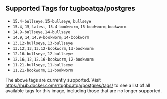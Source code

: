 ## Supported Tags for tugboatqa/postgres

* `15.4-bullseye`, `15-bullseye`, `bullseye`
* `15.4`, `15`, `latest`, `15.4-bookworm`, `15-bookworm`, `bookworm`
* `14.9-bullseye`, `14-bullseye`
* `14.9`, `14`, `14.9-bookworm`, `14-bookworm`
* `13.12-bullseye`, `13-bullseye`
* `13.12`, `13`, `13.12-bookworm`, `13-bookworm`
* `12.16-bullseye`, `12-bullseye`
* `12.16`, `12`, `12.16-bookworm`, `12-bookworm`
* `11.21-bullseye`, `11-bullseye`
* `11.21-bookworm`, `11-bookworm`

The above tags are currently supported. Visit https://hub.docker.com/r/tugboatqa/postgres/tags/ to see a list of all available tags for this image, including those that are no longer supported.
